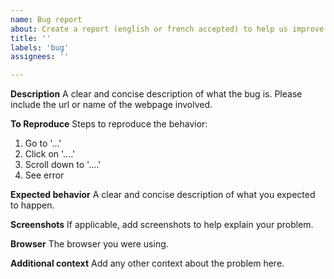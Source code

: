 ```yaml
---
name: Bug report
about: Create a report (english or french accepted) to help us improve
title: ''
labels: 'bug'
assignees: ''

---
```


**Description**
A clear and concise description of what the bug is. 
Please include the url or name of the webpage involved.

**To Reproduce**
Steps to reproduce the behavior:
1. Go to '...'
2. Click on '....'
3. Scroll down to '....'
4. See error

**Expected behavior**
A clear and concise description of what you expected to happen.

**Screenshots**
If applicable, add screenshots to help explain your problem.

**Browser**
The browser you were using.

**Additional context**
Add any other context about the problem here.
